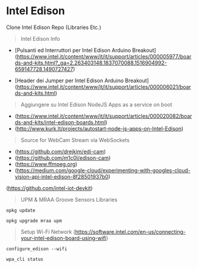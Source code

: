 # Intel Edison
Clone Intel Edison Repo (Libraries Etc.)

> Intel Edison Info
- [Pulsanti ed Interruttori per Intel Edison Arduino Breakout]
(https://www.intel.it/content/www/it/it/support/articles/000005977/boards-and-kits.html?_ga=2.263403148.1837070088.1516904992-659147728.1490727427)

- [Header dei Jumper per Intel Edison Arduino Breakout]
(https://www.intel.it/content/www/it/it/support/articles/000006021/boards-and-kits.html)

> Aggiungere su Intel Edison NodeJS Apps as a service on boot
- (https://www.intel.it/content/www/it/it/support/articles/000020082/boards-and-kits/intel-edison-boards.html)
- (http://www.kurk.lt/projects/autostart-node-js-apps-on-Intel-Edison)



> Source for WebCam Stream via WebSockets
- (https://github.com/drejkim/edi-cam)
- (https://github.com/m1c0l/edison-cam)
- (https://www.ffmpeg.org)
- (https://medium.com/google-cloud/experimenting-with-googles-cloud-vision-api-intel-edison-8f28501937b0)

(https://github.com/intel-iot-devkit)
> UPM & MRAA Groove Sensors Libraries
```
opkg update
```
```
opkg upgrade mraa upm
```

> Setup Wi-Fi Network
(https://software.intel.com/en-us/connecting-your-intel-edison-board-using-wifi)

```
configure_edison --wifi
```
```
wpa_cli status
```

